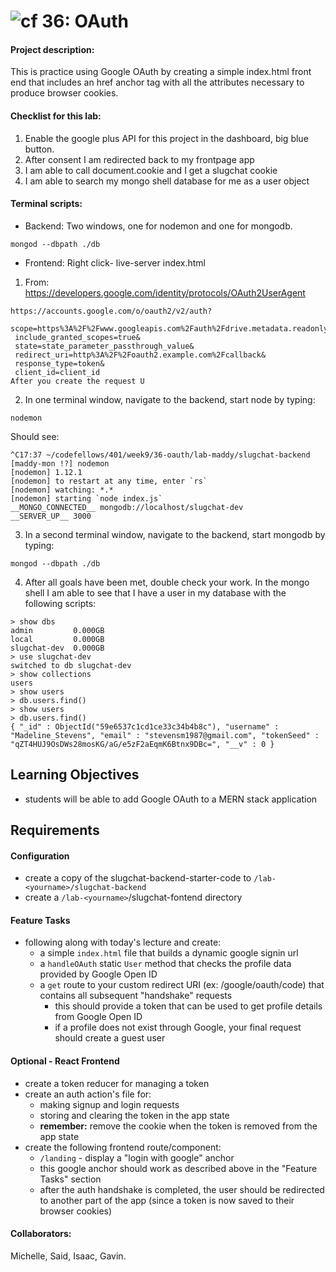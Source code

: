 ![cf](https://i.imgur.com/7v5ASc8.png) 36: OAuth
======
#### Project description:

This is practice using Google OAuth by creating a simple index.html front end that includes an href anchor tag with all the attributes necessary to produce browser cookies.

#### Checklist for this lab:

1. Enable the google plus API for this project in the dashboard, big blue button.
2. After consent I am redirected back to my frontpage app
3. I am able to call document.cookie and I get a slugchat cookie
4. I am able to search my mongo shell database for me as a user object

#### Terminal scripts:

- Backend:
Two windows, one for nodemon and one for mongodb.
```
mongod --dbpath ./db
```
- Frontend:
Right click- live-server index.html

1. From: https://developers.google.com/identity/protocols/OAuth2UserAgent

```
https://accounts.google.com/o/oauth2/v2/auth?
 scope=https%3A%2F%2Fwww.googleapis.com%2Fauth%2Fdrive.metadata.readonly&
 include_granted_scopes=true&
 state=state_parameter_passthrough_value&
 redirect_uri=http%3A%2F%2Foauth2.example.com%2Fcallback&
 response_type=token&
 client_id=client_id
After you create the request U
```

2. In one terminal window, navigate to the backend, start node by typing:
```
nodemon
```
Should see:
```
^C17:37 ~/codefellows/401/week9/36-oauth/lab-maddy/slugchat-backend [maddy-mon !?] nodemon
[nodemon] 1.12.1
[nodemon] to restart at any time, enter `rs`
[nodemon] watching: *.*
[nodemon] starting `node index.js`
__MONGO_CONNECTED__ mongodb://localhost/slugchat-dev
__SERVER_UP__ 3000
```
3. In a second terminal window, navigate to the backend, start mongodb by typing:
```
mongod --dbpath ./db

```

4. After all goals have been met, double check your work. In the mongo shell I am able to see that I have a user in my database with the following scripts:
```
> show dbs
admin         0.000GB
local         0.000GB
slugchat-dev  0.000GB
> use slugchat-dev
switched to db slugchat-dev
> show collections
users
> show users
> db.users.find()
> show users
> db.users.find()
{ "_id" : ObjectId("59e6537c1cd1ce33c34b4b8c"), "username" : "Madeline_Stevens", "email" : "stevensm1987@gmail.com", "tokenSeed" : "qZT4HUJ9OsDWs28mosKG/aG/e5zF2aEqmK6Btnx9DBc=", "__v" : 0 }
```



## Learning Objectives
* students will be able to add Google OAuth to a MERN stack application

## Requirements

#### Configuration  
* create a copy of the slugchat-backend-starter-code to `/lab-<yourname>/slugchat-backend`
* create a `/lab-<yourname>`/slugchat-fontend directory

#### Feature Tasks
* following along with today's lecture and create:
  * a simple `index.html` file that builds a dynamic google signin url
  * a `handleOAuth` static `User` method that checks the profile data provided by Google Open ID
  * a `get` route to your custom redirect URI (ex: /google/oauth/code) that contains all subsequent "handshake" requests
    * this should provide a token that can be used to get profile details from Google Open ID
    * if a profile does not exist through Google, your final request should create a guest user

#### Optional - React Frontend
* create a token reducer for managing a token
* create an auth action's file for:
  * making signup and login requests
  * storing and clearing the token in the app state
  * **remember:** remove the cookie when the token is removed from the app state
* create the following frontend route/component:
  * `/landing` - display a "login with google" anchor
  * this google anchor should work as described above in the "Feature Tasks" section
  * after the auth handshake is completed, the user should be redirected to another part of the app (since a token is now saved to their browser cookies)

#### Collaborators:
Michelle, Said, Isaac, Gavin.

